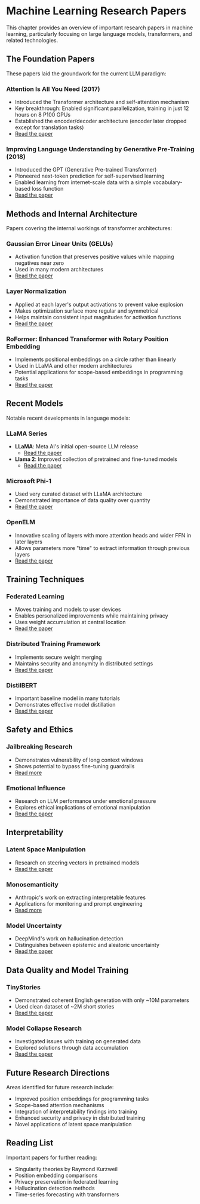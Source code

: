 # Machine Learning Research Papers

This chapter provides an overview of important research papers in machine learning, particularly focusing on large language models, transformers, and related technologies.

## The Foundation Papers

These papers laid the groundwork for the current LLM paradigm:

### Attention Is All You Need (2017)
- Introduced the Transformer architecture and self-attention mechanism
- Key breakthrough: Enabled significant parallelization, training in just 12 hours on 8 P100 GPUs
- Established the encoder/decoder architecture (encoder later dropped except for translation tasks)
- [Read the paper](https://arxiv.org/abs/1706.03762v7)

### Improving Language Understanding by Generative Pre-Training (2018)
- Introduced the GPT (Generative Pre-trained Transformer)
- Pioneered next-token prediction for self-supervised learning
- Enabled learning from internet-scale data with a simple vocabulary-based loss function
- [Read the paper](https://cdn.openai.com/research-covers/language-unsupervised/language_understanding_paper.pdf)

## Methods and Internal Architecture

Papers covering the internal workings of transformer architectures:

### Gaussian Error Linear Units (GELUs)
- Activation function that preserves positive values while mapping negatives near zero
- Used in many modern architectures
- [Read the paper](https://arxiv.org/abs/1606.08415v5)

### Layer Normalization
- Applied at each layer's output activations to prevent value explosion
- Makes optimization surface more regular and symmetrical
- Helps maintain consistent input magnitudes for activation functions
- [Read the paper](https://arxiv.org/abs/1607.06450)

### RoFormer: Enhanced Transformer with Rotary Position Embedding
- Implements positional embeddings on a circle rather than linearly
- Used in LLaMA and other modern architectures
- Potential applications for scope-based embeddings in programming tasks
- [Read the paper](https://arxiv.org/abs/2104.09864)

## Recent Models

Notable recent developments in language models:

### LLaMA Series
- **LLaMA**: Meta AI's initial open-source LLM release
  - [Read the paper](https://arxiv.org/abs/2302.13971)
- **Llama 2**: Improved collection of pretrained and fine-tuned models
  - [Read the paper](https://arxiv.org/abs/2307.09288)

### Microsoft Phi-1
- Used very curated dataset with LLaMA architecture
- Demonstrated importance of data quality over quantity
- [Read the paper](https://www.microsoft.com/en-us/research/publication/textbooks-are-all-you-need/)

### OpenELM
- Innovative scaling of layers with more attention heads and wider FFN in later layers
- Allows parameters more "time" to extract information through previous layers
- [Read the paper](https://arxiv.org/abs/2404.14619)

## Training Techniques

### Federated Learning
- Moves training and models to user devices
- Enables personalized improvements while maintaining privacy
- Uses weight accumulation at central location
- [Read the paper](https://arxiv.org/abs/2307.08925)

### Distributed Training Framework
- Implements secure weight merging
- Maintains security and anonymity in distributed settings
- [Read the paper](https://arxiv.org/abs/2401.09796v2)

### DistilBERT
- Important baseline model in many tutorials
- Demonstrates effective model distillation
- [Read the paper](https://arxiv.org/abs/1910.01108)

## Safety and Ethics

### Jailbreaking Research
- Demonstrates vulnerability of long context windows
- Shows potential to bypass fine-tuning guardrails
- [Read more](https://www.anthropic.com/research/many-shot-jailbreaking)

### Emotional Influence
- Research on LLM performance under emotional pressure
- Explores ethical implications of emotional manipulation
- [Read the paper](https://arxiv.org/pdf/2307.11760)

## Interpretability

### Latent Space Manipulation
- Research on steering vectors in pretrained models
- [Read the paper](https://arxiv.org/abs/2205.05124)

### Monosemanticity
- Anthropic's work on extracting interpretable features
- Applications for monitoring and prompt engineering
- [Read more](https://www.anthropic.com/news/mapping-mind-language-model)

### Model Uncertainty
- DeepMind's work on hallucination detection
- Distinguishes between epistemic and aleatoric uncertainty
- [Read the paper](https://arxiv.org/abs/2406.02543)

## Data Quality and Model Training

### TinyStories
- Demonstrated coherent English generation with only ~10M parameters
- Used clean dataset of ~2M short stories
- [Read the paper](https://arxiv.org/abs/2305.07759)

### Model Collapse Research
- Investigated issues with training on generated data
- Explored solutions through data accumulation
- [Read the paper](https://arxiv.org/abs/2305.17493)

## Future Research Directions

Areas identified for future research include:
- Improved position embeddings for programming tasks
- Scope-based attention mechanisms
- Integration of interpretability findings into training
- Enhanced security and privacy in distributed training
- Novel applications of latent space manipulation

## Reading List

Important papers for further reading:
- Singularity theories by Raymond Kurzweil
- Position embedding comparisons
- Privacy preservation in federated learning
- Hallucination detection methods
- Time-series forecasting with transformers